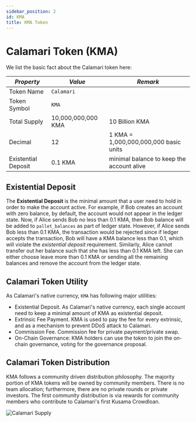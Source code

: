 ```yaml
---
sidebar_position: 2
id: KMA
title: KMA Token
---
```


# Calamari Token (KMA)

We list the basic fact about the Calamari token here:

| *Property*           |  *Value*             |  *Remark*                                    |
|----------------------|----------------------|----------------------------------------------|
| Token Name           | `Calamari`           |                                              |
| Token Symbol         | `KMA`                |                                              |
| Total Supply         | 10,000,000,000 KMA   |    10 Billion KMA                            |
| Decimal              | 12                   |  1 KMA = 1,000,000,000,000 basic units       |
| Existential Deposit  | 0.1 KMA              |  minimal balance to keep the account alive   |

## Existential Deposit

The **Existential Deposit** is the minimal amount that a user need to hold in order to make the account active. For example, if Bob creates an account with zero balance, by default, the account would not appear in the ledger state. Now, if Alice sends Bob no less than 0.1 KMA, then Bob balance will be added to `pallet_balances` as part of ledger state. However, if Alice sends Bob less than 0.1 KMA, the transaction would be rejected since if ledger accepts the transaction, Bob will have a KMA balance less than 0.1, which will violate the *existential deposit* requirement. Similarly, Alice cannot transfer out her balance such that she has less than 0.1 KMA left. She can either choose leave more than 0.1 KMA or sending all the remaining balances and remove the account from the ledger state. 

## Calamari Token Utility

As Calamari's native currency, `KMA` has following major utilities:
- Existential Deposit. As Calamari's native currency, each single account need to keep a minimal amount of KMA as existential deposit.
- Extrinsic Fee Payment. KMA is used to pay the fee for every extrinsic, and as a mechanism to prevent DDoS attack to Calamari.
- Commission Fee. Commission fee for private payment/private swap.
- On-Chain Governance: KMA holders can use the token to join the on-chain governance, voting for the governance proposal.  


## Calamari Token Distribution

KMA follows a community driven distribution philosophy. The majority portion of KMA tokens will be owned by community members.
There is no team allocation; furthermore, there are no private rounds or private investors. The first community distribution is
via rewards for community members who contribute to Calamari's first Kusama Crowdloan.

![Calamari Supply](/img/calamari-supply.png)